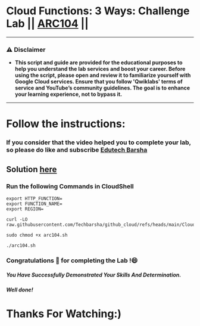 # Cloud Functions: 3 Ways: Challenge Lab || [ARC104](https://www.cloudskillsboost.google/focuses/61974?parent=catalog) ||

---
### ⚠️ Disclaimer
- **This script and guide are provided for  the educational purposes to help you understand the lab services and boost your career. Before using the script, please open and review it to familiarize yourself with Google Cloud services. Ensure that you follow 'Qwiklabs' terms of service and YouTube’s community guidelines. The goal is to enhance your learning experience, not to bypass it.**
---
# Follow the instructions:
### If you consider that the video helped you to complete your lab, so please do like and subscribe [Edutech Barsha](https://www.youtube.com/@edutechbarsha)
## Solution [here](https://youtu.be/T5vr5fS1awg)

### Run the following Commands in CloudShell
```
export HTTP_FUNCTION=
export FUNCTION_NAME=
export REGION=
```
```
curl -LO raw.githubusercontent.com/Techbarsha/github_cloud/refs/heads/main/Cloud%20Functions%3A%203%20Ways%3A%20Challenge%20Lab/arc104.sh

sudo chmod +x arc104.sh

./arc104.sh
```

### Congratulations 🎉 for completing the Lab !😄

##### *You Have Successfully Demonstrated Your Skills And Determination.*

#### *Well done!*

# Thanks For Watching:)
